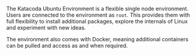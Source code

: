 The Katacoda Ubuntu Environment is a flexible single node environment. Users are connected to the environment as `root`. This provides them with full flexibility to install additional packages, explore the internals of Linux and experiment with new ideas.

The environment also comes with Docker, meaning additional containers can be pulled and access as and when required.

